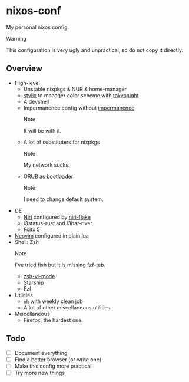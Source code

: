 # nixos-conf

My personal nixos config.

> [!WARNING]
> This configuration is very ugly and unpractical, so do not copy it directly.

## Overview

- High-level
  - Unstable nixpkgs & NUR & home-manager
  - [stylix](https://github.com/danth/stylix) to manager color scheme with
    [tokyonight](https://github.com/folke/tokyonight.nvim)
  - A devshell
  - Impermanence config without [impermanence](https://github.com/nix-community/impermanence)
    > [!NOTE]
    > It will be with it.
  - A lot of substituters for nixpkgs
    > [!NOTE]
    > My network sucks.
  - GRUB as bootloader
    > [!NOTE]
    > I need to change default system.
- DE
  - [Niri](https://github.com/YaLTeR/niri) configured by [niri-flake](https://github.com/sodiboo/niri-flake)
  - i3status-rust and i3bar-river
  - [Fcitx 5](https://github.com/fcitx/fcitx5)
- [Neovim](https://github.com/neovim/neovim) configured in plain lua
- Shell: Zsh
  > [!NOTE]
  > I've tried fish but it is missing fzf-tab.
  - [zsh-vi-mode](https://github.com/jeffreytse/zsh-vi-mode)
  - Starship
  - Fzf
- Utilities
  - [`nh`](https://github.com/nix-community/nh) with weekly clean job
  - A lot of other miscellaneous utilities
- Miscellaneous
  - Firefox, the hardest one.

## Todo

- [ ] Document everything
- [ ] Find a better browser (or write one)
- [ ] Make this config more practical
- [ ] Try more new things
